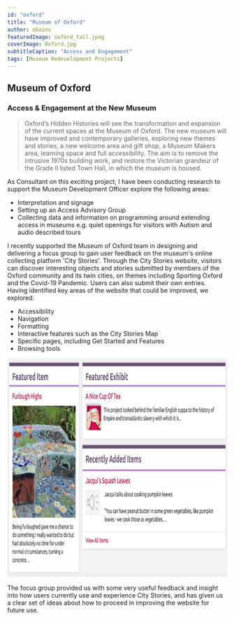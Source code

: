 ```yaml
---
id: "oxford"
title: "Museum of Oxford"
author: obains
featuredImage: oxford_tall.jpeg 
coverImage: Oxford.jpg
subtitleCaption: "Access and Engagement"
tags: [Museum Redevelopment Projects]
---
```


## Museum of Oxford

### Access & Engagement at the New Museum

> Oxford’s Hidden Histories will see the transformation and expansion of the current spaces at the Museum of Oxford. The new museum will have improved and contemporary galleries, exploring new themes and stories, a new welcome area and gift shop, a Museum Makers area, learning space and full accessibility. The aim is to remove the intrusive 1970s building work, and restore the Victorian grandeur of the Grade II listed Town Hall, in which the museum is housed.

As Consultant on this exciting project, I have been conducting research to support the Museum Development Officer explore the following areas:

-	Interpretation and signage
-	Setting up an Access Advisory Group
-	Collecting data and information on programming around extending access in museums e.g. quiet openings for visitors with Autism and audio described tours

I recently supported the Museum of Oxford team in designing and delivering a focus group to gain user feedback on the museum's online collecting platform 'City Stories'. Through the City Stories website, visitors can discover interesting objects and stories submitted by members of the Oxford community and its twin cities, on themes including Sporting Oxford and the Covid-19 Pandemic. Users can also submit their own entries. Having identified key areas of the website that could be improved, we explored:

-	Accessibility
-	Navigation
-	Formatting
-	Interactive features such as the City Stories Map
-	Specific pages, including Get Started and Features
-	Browsing tools

<img src="https://github.com/floraml/filehosting/blob/master/Screenshot%202020-11-12%20at%2011.28.17.png?raw=true" height="500"/>
<br/>

The focus group provided us with some very useful feedback and insight into how users currently use and experience City Stories, and has given us a clear set of ideas about how to proceed in improving the website for future use.
